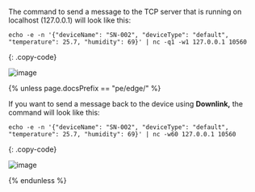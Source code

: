 The command to send a message to the TCP server that is running on localhost (127.0.0.1) will look like this:

```shell
echo -e -n '{"deviceName": "SN-002", "deviceType": "default", "temperature": 25.7, "humidity": 69}' | nc -q1 -w1 127.0.0.1 10560
```
{: .copy-code}

![image](https://img.thingsboard.io/user-guide/integrations/tcp/tcp-terminal-json-uplink-message-1.png)

{% unless page.docsPrefix == "pe/edge/" %}

If you want to send a message back to the device using **Downlink,** the command will look like this:

```shell
echo -e -n '{"deviceName": "SN-002", "deviceType": "default", "temperature": 25.7, "humidity": 69}' | nc -w60 127.0.0.1 10560
```
{: .copy-code}

![image](https://img.thingsboard.io/user-guide/integrations/tcp/tcp-terminal-json-downlink-message-1.png)

{% endunless %}
